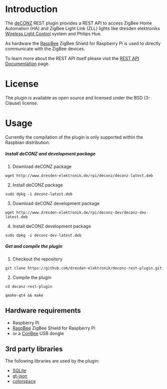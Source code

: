 Introduction
============

The [deCONZ](http://www.dresden-elektronik.de/funktechnik/products/software/pc/deconz?L=1) REST plugin provides a REST API to access ZigBee Home Automation (HA) and ZigBee Light Link (ZLL) lights like dresden elektroniks [Wireless Light Control](http://www.dresden-elektronik.de/funktechnik/solutions/wireless-light-control) system and Philips Hue.

As hardware the [RaspBee](http://www.dresden-elektronik.de/funktechnik/solutions/wireless-light-control/raspbee?L=1) ZigBee Shield for Raspberry Pi is used to directly communicate with the ZigBee devices.

To learn more about the REST API itself please visit the [REST API Documentation](http://dresden-elektronik.github.io/deconz-rest-doc/) page.

License
=======
The plugin is available as open source and licensed under the BSD (3-Clause) license.


Usage
=====

Currently the compilation of the plugin is only supported within the Raspbian distribution.

##### Install deCONZ and development package
1. Download deCONZ package

  `wget http://www.dresden-elektronik.de/rpi/deconz/deconz-latest.deb`

2. Install deCONZ package

  `sudo dpkg -i deconz-latest.deb`
  
3. Download deCONZ development package

  `wget http://www.dresden-elektronik.de/rpi/deconz-dev/deconz-dev-latest.deb`

4. Install deCONZ development package

  `sudo dpkg -i deconz-dev-latest.deb`

##### Get and compile the plugin
1. Checkout the repository

  `git clone https://github.com/dresden-elektronik/deconz-rest-plugin.git`
 
2. Compile the plugin

  `cd deconz-rest-plugin`

  `qmake-qt4 && make`

Hardware requirements
---------------------

* Raspberry Pi
* [RaspBee](http://www.dresden-elektronik.de/funktechnik/solutions/wireless-light-control/raspbee?L=1) ZigBee Shield for Raspberry Pi
* or a [ConBee](https://www.dresden-elektronik.de/funktechnik/solutions/wireless-light-control/conbee/?L=1) USB dongle

3rd party libraries
-------------------
The following libraries are used by the plugin:

* [SQLite](http://www.sqlite.org)
* [qt-json](https://github.com/lawand/droper/tree/master/qt-json)
* [colorspace](http://www.getreuer.info/home/colorspace)
